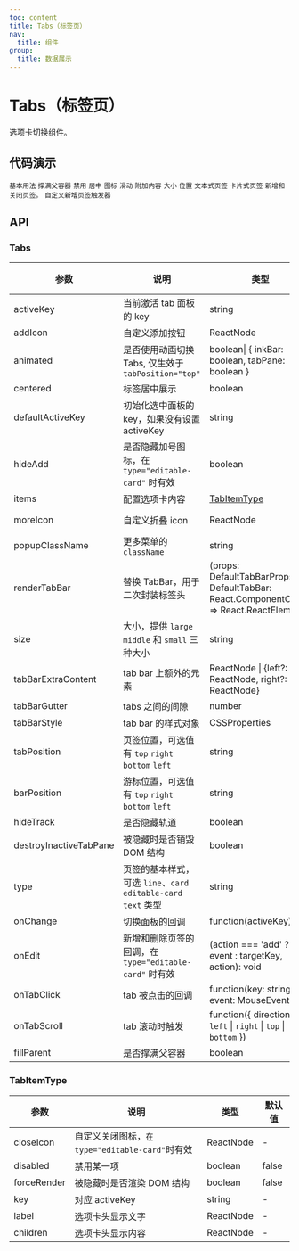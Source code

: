 ```yaml
---
toc: content
title: Tabs（标签页）
nav:
  title: 组件
group:
  title: 数据展示
---
```


# Tabs（标签页）

选项卡切换组件。

## 代码演示

<code src="./basic.tsx" description="默认选中第一项。">基本用法</code>
<code src="./fillParent.tsx" description="`fillParent`可以使Tabs组件撑满父容器。">撑满父容器</code>
<code src="./disabled.tsx" description="禁用某一项。">禁用</code>
<code src="./centered.tsx" description="标签居中展示。">居中</code>
<code src="./icon.tsx" description="有图标的标签。">图标</code>
<code src="./slide.tsx" description="可以左右、上下滑动，容纳更多标签。">滑动</code>
<code src="./extra.tsx" description="可以在页签量变添加附加操作。">附加内容</code>
<code src="./size.tsx" description="大号页签用在页头区域，小号用在弹出框等较狭窄的容器内。">大小</code>
<code src="./position.tsx" description="有四个位置，`tabPosition=left|right|top|bottom`。在移动端下，`left|right` 会自动切换成 `top`。可隐藏轨道，游标位置也可调整。">位置</code>
<code src="./text.tsx" description="另一种样式的页签，不提供对应的垂直样式。">文本式页签</code>
<code src="./card.tsx" description="另一种样式的页签，不提供对应的垂直样式。">卡片式页签</code>
<code src="./addCard.tsx" description="只有卡片样式的页签支持新增和关闭选项。使用 `closable={false}` 禁止关闭。">新增和关闭页签。</code>
<code src="./customAddAction.tsx" description="隐藏默认的页签增加图标，给自定义触发器绑定事件。">自定义新增页签触发器</code>

## API

### Tabs

| 参数                   | 说明                                                            | 类型                                                                                   | 默认值                           | 版本 |
| ---------------------- | --------------------------------------------------------------- | -------------------------------------------------------------------------------------- | -------------------------------- | ---- |
| activeKey              | 当前激活 tab 面板的 key                                         | string                                                                                 | -                                |      |
| addIcon                | 自定义添加按钮                                                  | ReactNode                                                                              | -                                |      |
| animated               | 是否使用动画切换 Tabs, 仅生效于 `tabPosition="top"`             | boolean\| { inkBar: boolean, tabPane: boolean }                                        | { inkBar: true, tabPane: false } |      |
| centered               | 标签居中展示                                                    | boolean                                                                                | false                            |      |
| defaultActiveKey       | 初始化选中面板的 key，如果没有设置 activeKey                    | string                                                                                 | `第一个面板`                     |      |
| hideAdd                | 是否隐藏加号图标，在 `type="editable-card"` 时有效              | boolean                                                                                | false                            |      |
| items                  | 配置选项卡内容                                                  | [TabItemType](#tabitemtype)                                                            | []                               |      |
| moreIcon               | 自定义折叠 icon                                                 | ReactNode                                                                              | &lt;EllipsisOutlined />          |      |
| popupClassName         | 更多菜单的 `className`                                          | string                                                                                 | -                                |      |
| renderTabBar           | 替换 TabBar，用于二次封装标签头                                 | (props: DefaultTabBarProps, DefaultTabBar: React.ComponentClass) => React.ReactElement | -                                |      |
| size                   | 大小，提供 `large` `middle` 和 `small` 三种大小                 | string                                                                                 | `middle`                         |      |
| tabBarExtraContent     | tab bar 上额外的元素                                            | ReactNode \| {left?: ReactNode, right?: ReactNode}                                     | -                                |      |
| tabBarGutter           | tabs 之间的间隙                                                 | number                                                                                 | -                                |      |
| tabBarStyle            | tab bar 的样式对象                                              | CSSProperties                                                                          | -                                |      |
| tabPosition            | 页签位置，可选值有 `top` `right` `bottom` `left`                | string                                                                                 | `top`                            |      |
| barPosition            | 游标位置，可选值有 `top` `right` `bottom` `left`                | string                                                                                 |                                  |      |
| hideTrack              | 是否隐藏轨道                                                    | boolean                                                                                |                                  |      |
| destroyInactiveTabPane | 被隐藏时是否销毁 DOM 结构                                       | boolean                                                                                | false                            |      |
| type                   | 页签的基本样式，可选 `line`、`card` `editable-card` `text` 类型 | string                                                                                 | `line`                           |      |
| onChange               | 切换面板的回调                                                  | function(activeKey) {}                                                                 | -                                |      |
| onEdit                 | 新增和删除页签的回调，在 `type="editable-card"` 时有效          | (action === 'add' ? event : targetKey, action): void                                   | -                                |      |
| onTabClick             | tab 被点击的回调                                                | function(key: string, event: MouseEvent)                                               | -                                |      |
| onTabScroll            | tab 滚动时触发                                                  | function({ direction: `left` \| `right` \| `top` \| `bottom` })                        | -                                |      |
| fillParent             | 是否撑满父容器                                                  | boolean                                                                                | -                                |      |

### TabItemType

| 参数        | 说明                                            | 类型      | 默认值 |
| ----------- | ----------------------------------------------- | --------- | ------ |
| closeIcon   | 自定义关闭图标，`在 type="editable-card"`时有效 | ReactNode | -      |
| disabled    | 禁用某一项                                      | boolean   | false  |
| forceRender | 被隐藏时是否渲染 DOM 结构                       | boolean   | false  |
| key         | 对应 activeKey                                  | string    | -      |
| label       | 选项卡头显示文字                                | ReactNode | -      |
| children    | 选项卡头显示内容                                | ReactNode | -      |
